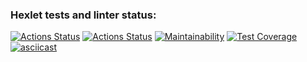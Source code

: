### Hexlet tests and linter status:
[![Actions Status](https://github.com/NikolayZemelko/python-project-50/workflows/hexlet-check/badge.svg)](https://github.com/NikolayZemelko/python-project-50/actions)
[![Actions Status](https://github.com/NikolayZemelko/python-project-50/workflows/main-check/badge.svg)](https://github.com/NikolayZemelko/python-project-50/actions)
[![Maintainability](https://api.codeclimate.com/v1/badges/2b905191102eba14fa90/maintainability)](https://codeclimate.com/github/NikolayZemelko/python-project-50/maintainability)
[![Test Coverage](https://api.codeclimate.com/v1/badges/2b905191102eba14fa90/test_coverage)](https://codeclimate.com/github/NikolayZemelko/python-project-50/test_coverage)
[![asciicast](https://asciinema.org/a/A5cuYdluxwbfK8gcOKmCgPWb9.svg)](https://asciinema.org/a/A5cuYdluxwbfK8gcOKmCgPWb9)
